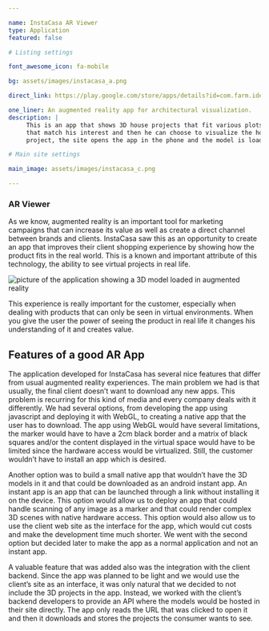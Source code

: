 ```yaml
---

name: InstaCasa AR Viewer
type: Application
featured: false

# Listing settings

font_awesome_icon: fa-mobile

bg: assets/images/instacasa_a.png

direct_link: https://play.google.com/store/apps/details?id=com.farm.ideas.arview

one_liner: An augmented reality app for architectural visualization.
description: |
     This is an app that shows 3D house projects that fit various plots of land. The user navigates the client company site, finds the lot specifications
     that match his interest and then he can choose to visualize the house project the client site offers for that plot. When the user clicks to view the
     project, the site opens the app in the phone and the model is loaded and displayed in augmented reality.

# Main site settings

main_image: assets/images/instacasa_c.png

---
```


### AR Viewer

As we know, augmented reality is an important tool for marketing campaigns that can increase its value as well as create a direct channel between brands and clients.
InstaCasa saw this as an opportunity to create an app that improves their client shopping experience by showing how the product fits in the real world. This is a known
and important attribute of this technology, the ability to see virtual projects in real life.

![picture of the application showing a 3D model loaded in augmented reality](https://lucasmontec.github.io/assets/images/instacasa_b.png)

This experience is really important for the customer, especially when dealing with products that can only be seen in virtual environments. When you give the user the power
of seeing the product in real life it changes his understanding of it and creates value.

## Features of a good AR App

The application developed for InstaCasa has several nice features that differ from usual augmented reality experiences. The main problem we had is that usually, the final client 
doesn’t want to download any new apps. This problem is recurring for this kind of media and every company deals with it differently. 
We had several options, from developing the app using javascript and deploying it with WebGL, to creating a native app that the user has to download. The app using WebGL would have 
several limitations, the marker would have to have a 2cm black border and a matrix of black squares and/or the content displayed in the virtual space would have to be limited since the 
hardware access would be virtualized. Still, the customer wouldn’t have to install an app which is desired. 

Another option was to build a small native app that wouldn’t have the 3D models in it and that could be downloaded as an android instant app. An instant app is an app that can be launched 
through a link without installing it on the device. This option would allow us to deploy an app that could handle scanning of any image as a marker and that could render complex 3D scenes 
with native hardware access. This option would also allow us to use the client web site as the interface for the app, which would cut costs and make the development time much shorter. 
We went with the second option but decided later to make the app as a normal application and not an instant app. 

A valuable feature that was added also was the integration with the client backend. Since the app was planned to be light and we would use the client’s site as an interface, it was only 
natural that we decided to not include the 3D projects in the app. Instead, we worked with the client’s backend developers to provide an API where the models would be hosted in their site
directly. The app only reads the URL that was clicked to open it and then it downloads and stores the projects the consumer wants to see.